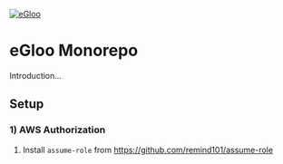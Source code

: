 [![eGloo](https://circleci.com/gh/egloo/egloo.svg?style=svg&circle-token=914a553fa2c44c574d98be86b0747a311911ecbd)](https://app.circleci.com/pipelines/github/egloo/egloo)

# eGloo Monorepo

Introduction...

## Setup

### 1) AWS Authorization

1. Install `assume-role` from https://github.com/remind101/assume-role

